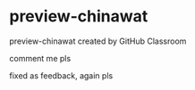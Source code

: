 # preview-chinawat
preview-chinawat created by GitHub Classroom

comment me pls

fixed as feedback, again pls

